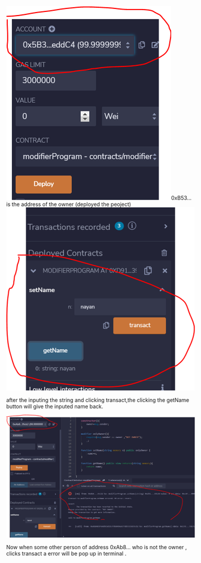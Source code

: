 ![alt text](m1.PNG)<span>0xB53... is the address of the owner (deployed the peoject)</span>
![alt text](m2.PNG)<p>after the inputing the string and clicking transact,the clicking the getName button will give the inputed name back.</p>
![alt text](m3.PNG)<p>Now when some other person of address 0xAb8... who is not the owner , clicks transact a error will be pop up in terminal .</p>
